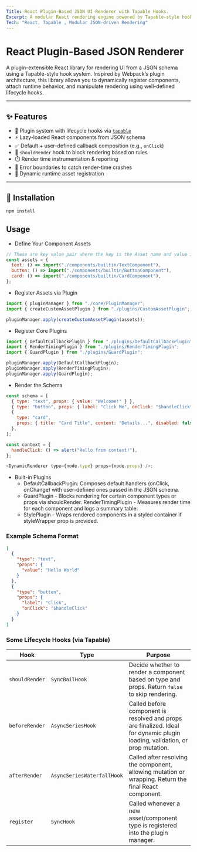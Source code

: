 ```yaml
---
Title: React Plugin-Based JSON UI Renderer with Tapable Hooks.
Excerpt: A modular React rendering engine powered by Tapable-style hooks. Define UI using JSON, extend behavior with plugins, and dynamically load components, callbacks, and styling.
Tech: "React, Tapable , Modular JSON-driven Rendering"
---
```


# React Plugin-Based JSON Renderer

A plugin-extensible React library for rendering UI from a JSON schema using a Tapable-style hook system. Inspired by Webpack’s plugin architecture, this library allows you to dynamically register components, attach runtime behavior, and manipulate rendering using well-defined lifecycle hooks.

---

## ✨ Features

- 🔌 Plugin system with lifecycle hooks via [`tapable`](https://github.com/webpack/tapable)
- ⚡ Lazy-loaded React components from JSON schema
- ✅ Default + user-defined callback composition (e.g., `onClick`)
- 🛑 `shouldRender` hook to block rendering based on rules
- ⏱️ Render time instrumentation & reporting
- 🔐 Error boundaries to catch render-time crashes
- 🔄 Dynamic runtime asset registration

---

## 🔧 Installation

```bash
npm install
```

## Usage

- Define Your Component Assets

```js
// These are key value pair where the key is the Asset name and value is the Import Path
const assets = {
  text: () => import("./components/builtin/TextComponent"),
  button: () => import("./components/builtin/ButtonComponent"),
  card: () => import("./components/builtin/CardComponent"),
};
```

- Register Assets via Plugin

```js
import { pluginManager } from "./core/PluginManager";
import { createCustomAssetPlugin } from "./plugins/CustomAssetPlugin";

pluginManager.apply(createCustomAssetPlugin(assets));
```

- Register Core Plugins

```js
import { DefaultCallbackPlugin } from "./plugins/DefaultCallbackPlugin";
import { RenderTimingPlugin } from "./plugins/RenderTimingPlugin";
import { GuardPlugin } from "./plugins/GuardPlugin";

pluginManager.apply(DefaultCallbackPlugin);
pluginManager.apply(RenderTimingPlugin);
pluginManager.apply(GuardPlugin);
```

- Render the Schema

```js
const schema = [
  { type: "text", props: { value: "Welcome!" } },
  { type: "button", props: { label: "Click Me", onClick: "$handleClick" } },
  {
    type: "card",
    props: { title: "Card Title", content: "Details...", disabled: false },
  },
];

const context = {
  handleClick: () => alert("Hello from context!"),
};

<DynamicRenderer type={node.type} props={node.props} />;
```

- Built-in Plugins
  - DefaultCallbackPlugin: Composes default handlers (onClick, onChange) with user-defined ones passed in the JSON schema.
  - GuardPlugin - Blocks rendering for certain component types or props via shouldRender.
    RenderTimingPlugin - Measures render time for each component and logs a summary table:
  - StylePlugin - Wraps rendered components in a styled container if styleWrapper prop is provided.

### Example Schema Format

```json
[
  {
    "type": "text",
    "props": {
      "value": "Hello World"
    }
  },
  {
    "type": "button",
    "props": {
      "label": "Click",
      "onClick": "$handleClick"
    }
  }
]
```

### Some Lifecycle Hooks (via Tapable)

| Hook           | Type                       | Purpose                                                                                                                      |
| -------------- | -------------------------- | ---------------------------------------------------------------------------------------------------------------------------- |
| `shouldRender` | `SyncBailHook`             | Decide whether to render a component based on type and props. Return `false` to skip rendering.                              |
| `beforeRender` | `AsyncSeriesHook`          | Called before component is resolved and props are finalized. Ideal for dynamic plugin loading, validation, or prop mutation. |
| `afterRender`  | `AsyncSeriesWaterfallHook` | Called after resolving the component, allowing mutation or wrapping. Return the final React component.                       |
| `register`     | `SyncHook`                 | Called whenever a new asset/component type is registered into the plugin manager.                                            |
